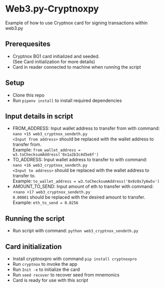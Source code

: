 # Web3.py-Cryptnoxpy
Example of how to use Cryptnox card for signing transactions within web3.py

## Prerequesites
- Cryptnox BG1 card initialized and seeded.<br>(See Card initialization for more details)
- Card in reader connected to machine when running the script

## Setup
- Clone this repo
- Run `pipenv install` to install required dependencies

## Input details in script
- FROM_ADDRESS: Input wallet address to transfer from with command:<br>`nano +15 web3_cryptnox_sendeth.py`
<br> `<Input from address>` should be replaced with the wallet address to transfer from. <br> 
Example: `from_wallet_address = w3.toChecksumAddress('0x1a2b3c4d5e6f')`<br>
- TO_ADDRESS: Input wallet address to transfer to with command: <br> `nano +16 web3_cryptnox_sendeth.py`
<br> `<Input to address>` should be replaced with the wallet address to transfer to. <br> 
Example: `to_wallet_address = w3.toChecksumAddress('0x9z8x7y6w5v')`<br>
- AMOUNT_TO_SEND: Input amount of eth to transfer with command: <br><`nano +17 web3_cryptnox_sendeth.py`
<br> `0.00001` should be replaced with the desired amount to transfer. <br>
Example: `eth_to_send = 0.0256`<br>

## Running the script
- Run script with command: `python web3_cryptnox_sendeth.py`


## Card initialization

- Install cryptnoxpro with command `pip install cryptnoxpro`
- Run `cryptnox` to invoke the app
- Run `Init -e` to initialize the card
- Run `seed recover` to recover seed from mnemonics
- Card is ready for use with this script
